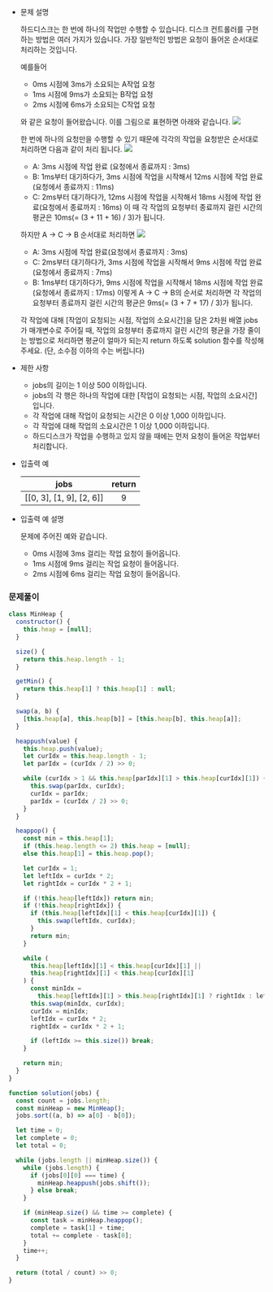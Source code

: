 - 문제 설명

  하드디스크는 한 번에 하나의 작업만 수행할 수 있습니다. 디스크 컨트롤러를 구현하는 방법은 여러 가지가 있습니다. 가장 일반적인 방법은 요청이 들어온 순서대로 처리하는 것입니다.

  예를들어

  - 0ms 시점에 3ms가 소요되는 A작업 요청
  - 1ms 시점에 9ms가 소요되는 B작업 요청
  - 2ms 시점에 6ms가 소요되는 C작업 요청

  와 같은 요청이 들어왔습니다. 이를 그림으로 표현하면 아래와 같습니다.
  ![](./disk1.png)

  한 번에 하나의 요청만을 수행할 수 있기 때문에 각각의 작업을 요청받은 순서대로 처리하면 다음과 같이 처리 됩니다.
  ![](./disk2.png)

  - A: 3ms 시점에 작업 완료 (요청에서 종료까지 : 3ms)
  - B: 1ms부터 대기하다가, 3ms 시점에 작업을 시작해서 12ms 시점에 작업 완료(요청에서 종료까지 : 11ms)
  - C: 2ms부터 대기하다가, 12ms 시점에 작업을 시작해서 18ms 시점에 작업 완료(요청에서 종료까지 : 16ms)
    이 때 각 작업의 요청부터 종료까지 걸린 시간의 평균은 10ms(= (3 + 11 + 16) / 3)가 됩니다.

  하지만 A → C → B 순서대로 처리하면
  ![](./disk3.png)

  - A: 3ms 시점에 작업 완료(요청에서 종료까지 : 3ms)
  - C: 2ms부터 대기하다가, 3ms 시점에 작업을 시작해서 9ms 시점에 작업 완료(요청에서 종료까지 : 7ms)
  - B: 1ms부터 대기하다가, 9ms 시점에 작업을 시작해서 18ms 시점에 작업 완료(요청에서 종료까지 : 17ms)
    이렇게 A → C → B의 순서로 처리하면 각 작업의 요청부터 종료까지 걸린 시간의 평균은 9ms(= (3 + 7 + 17) / 3)가 됩니다.

  각 작업에 대해 [작업이 요청되는 시점, 작업의 소요시간]을 담은 2차원 배열 jobs가 매개변수로 주어질 때, 작업의 요청부터 종료까지 걸린 시간의 평균을 가장 줄이는 방법으로 처리하면 평균이 얼마가 되는지 return 하도록 solution 함수를 작성해주세요. (단, 소수점 이하의 수는 버립니다)

- 제한 사항

  - jobs의 길이는 1 이상 500 이하입니다.
  - jobs의 각 행은 하나의 작업에 대한 [작업이 요청되는 시점, 작업의 소요시간] 입니다.
  - 각 작업에 대해 작업이 요청되는 시간은 0 이상 1,000 이하입니다.
  - 각 작업에 대해 작업의 소요시간은 1 이상 1,000 이하입니다.
  - 하드디스크가 작업을 수행하고 있지 않을 때에는 먼저 요청이 들어온 작업부터 처리합니다.

- 입출력 예

  |           jobs           | return |
  | :----------------------: | :----: |
  | [[0, 3], [1, 9], [2, 6]] |   9    |

- 입출력 예 설명

  문제에 주어진 예와 같습니다.

  - 0ms 시점에 3ms 걸리는 작업 요청이 들어옵니다.
  - 1ms 시점에 9ms 걸리는 작업 요청이 들어옵니다.
  - 2ms 시점에 6ms 걸리는 작업 요청이 들어옵니다.

### 문제풀이

```jsx
class MinHeap {
  constructor() {
    this.heap = [null];
  }

  size() {
    return this.heap.length - 1;
  }

  getMin() {
    return this.heap[1] ? this.heap[1] : null;
  }

  swap(a, b) {
    [this.heap[a], this.heap[b]] = [this.heap[b], this.heap[a]];
  }

  heappush(value) {
    this.heap.push(value);
    let curIdx = this.heap.length - 1;
    let parIdx = (curIdx / 2) >> 0;

    while (curIdx > 1 && this.heap[parIdx][1] > this.heap[curIdx][1]) {
      this.swap(parIdx, curIdx);
      curIdx = parIdx;
      parIdx = (curIdx / 2) >> 0;
    }
  }

  heappop() {
    const min = this.heap[1];
    if (this.heap.length <= 2) this.heap = [null];
    else this.heap[1] = this.heap.pop();

    let curIdx = 1;
    let leftIdx = curIdx * 2;
    let rightIdx = curIdx * 2 + 1;

    if (!this.heap[leftIdx]) return min;
    if (!this.heap[rightIdx]) {
      if (this.heap[leftIdx][1] < this.heap[curIdx][1]) {
        this.swap(leftIdx, curIdx);
      }
      return min;
    }

    while (
      this.heap[leftIdx][1] < this.heap[curIdx][1] ||
      this.heap[rightIdx][1] < this.heap[curIdx][1]
    ) {
      const minIdx =
        this.heap[leftIdx][1] > this.heap[rightIdx][1] ? rightIdx : leftIdx;
      this.swap(minIdx, curIdx);
      curIdx = minIdx;
      leftIdx = curIdx * 2;
      rightIdx = curIdx * 2 + 1;

      if (leftIdx >= this.size()) break;
    }

    return min;
  }
}

function solution(jobs) {
  const count = jobs.length;
  const minHeap = new MinHeap();
  jobs.sort((a, b) => a[0] - b[0]);

  let time = 0;
  let complete = 0;
  let total = 0;

  while (jobs.length || minHeap.size()) {
    while (jobs.length) {
      if (jobs[0][0] === time) {
        minHeap.heappush(jobs.shift());
      } else break;
    }

    if (minHeap.size() && time >= complete) {
      const task = minHeap.heappop();
      complete = task[1] + time;
      total += complete - task[0];
    }
    time++;
  }

  return (total / count) >> 0;
}
```
